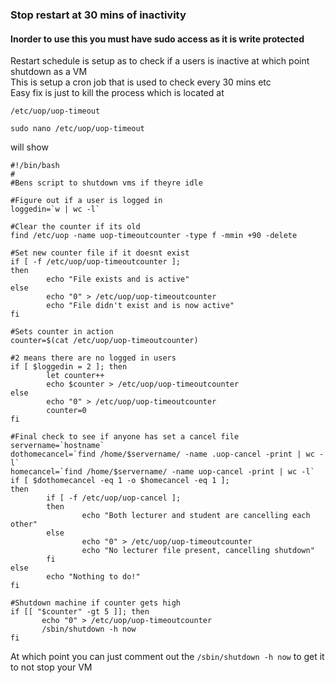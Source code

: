 ### Stop restart at 30 mins of inactivity
#### Inorder to use this you must have sudo access as it is write protected  
Restart schedule is setup as to check if a users is inactive at which point shutdown as a VM  
This is setup a cron job that is used to check every 30 mins etc  
Easy fix is just to kill the process which is located at  
```
/etc/uop/uop-timeout
```
```
sudo nano /etc/uop/uop-timeout
```
will show
```
#!/bin/bash
#
#Bens script to shutdown vms if theyre idle

#Figure out if a user is logged in
loggedin=`w | wc -l`

#Clear the counter if its old
find /etc/uop -name uop-timeoutcounter -type f -mmin +90 -delete

#Set new counter file if it doesnt exist
if [ -f /etc/uop/uop-timeoutcounter ];
then
        echo "File exists and is active"
else
        echo "0" > /etc/uop/uop-timeoutcounter
        echo "File didn't exist and is now active"
fi

#Sets counter in action
counter=$(cat /etc/uop/uop-timeoutcounter)

#2 means there are no logged in users
if [ $loggedin = 2 ]; then
        let counter++
        echo $counter > /etc/uop/uop-timeoutcounter
else
        echo "0" > /etc/uop/uop-timeoutcounter
        counter=0
fi

#Final check to see if anyone has set a cancel file
servername=`hostname`
dothomecancel=`find /home/$servername/ -name .uop-cancel -print | wc -l`
homecancel=`find /home/$servername/ -name uop-cancel -print | wc -l`
if [ $dothomecancel -eq 1 -o $homecancel -eq 1 ];
then
        if [ -f /etc/uop/uop-cancel ];
        then
                echo "Both lecturer and student are cancelling each other"
        else
                echo "0" > /etc/uop/uop-timeoutcounter
                echo "No lecturer file present, cancelling shutdown"
        fi
else
        echo "Nothing to do!"
fi

#Shutdown machine if counter gets high
if [[ "$counter" -gt 5 ]]; then
       echo "0" > /etc/uop/uop-timeoutcounter
       /sbin/shutdown -h now
fi
```
At which point you can just comment out the ``` /sbin/shutdown -h now ``` to get it to not stop your VM